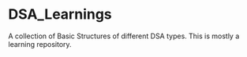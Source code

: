 # DSA_Learnings
A collection of Basic Structures of different DSA types. This is mostly a learning repository.
